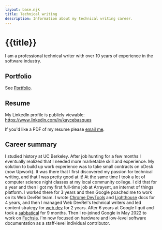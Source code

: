 ```yaml
---
layout: base.njk
title: Technical writing
description: Information about my technical writing career.
---
```


# {{title}}

I am a professional technical writer with over 10 years of experience
in the software industry.

## Portfolio

See [Portfolio](/technical-writing/portfolio).

## Resume

My LinkedIn profile is publicly viewable: <https://www.linkedin.com/in/kaycebasques>

If you'd like a PDF of my resume please [email me](/contact).

## Career summary

[degree]: http://catalog.collegeofsanmateo.edu/current/programs/computer-science-applications-and-development-as.php

I studied history at UC Berkeley. After job hunting for a few months
I eventually realized that I needed more marketable skill and experience.
My solution to build up work experience was to take small contracts
on oDesk (now Upwork). It was there that I first discovered my passion
for technical writing, and that I was pretty good at it! At the same
time I took a lot of computer science night classes at my local
community college. I did that for a year and then I got my first
full-time job at Arrayent, an internet of things platform. I worked there
for 3 years and then Google poached me to work on its Web DevRel team. I wrote
[Chrome DevTools](https://developer.chrome.com/docs/devtools) and
[Lighthouse](https://developer.chrome.com/docs/lighthouse/overview)
docs for 4 years, and then I managed Web DevRel's technical writers and
led content strategy  for [web.dev](https://web.dev) for 2 years. After 6
years at Google I quit and took a [sabbatical](/essays/sabbatical) for 9 months.
Then I re-joined Google in May 2022 to work on [Fuchsia](https://fuchsia.dev).
I'm now focused on hardware and low-level software documentation as a
staff-level individual contributor.
